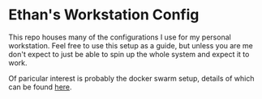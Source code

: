 # Ethan's Workstation Config

This repo houses many of the configurations I use for my personal workstation. Feel free to use this setup as a guide, but unless you are me don't expect to just be able to spin up the whole system and expect it to work.

Of paricular interest is probably the docker swarm setup, details of which can be found [here](docker-swarm/README.md).